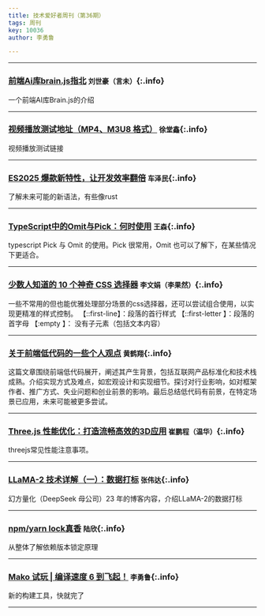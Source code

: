 ```yaml
---
title: 技术爱好者周刊（第36期）
tags: 周刊
key: 10036
author: 李勇鲁

---
```

---

### [前端Ai库brain.js指北](https://juejin.cn/post/7472174331282178074) `刘世豪（言未）`{:.info}

一个前端AI库Brain.js的介绍

---

### [视频播放测试地址（MP4、M3U8 格式）](https://www.cnblogs.com/itchaox/p/18123401) `徐堂鑫`{:.info}

视频播放测试链接

---

### [ES2025 爆款新特性，让开发效率翻倍](https://mp.weixin.qq.com/s/Ttua10RVC0vqNbrEJ_Az7g) `车泽民`{:.info}

了解未来可能的新语法，有些像rust

---

### [TypeScript中的Omit与Pick：何时使用](https://segmentfault.com/a/1190000046064924#item-3) `王森`{:.info}

typescript Pick 与 Omit 的使用。Pick 很常用，Omit 也可以了解下，在某些情况下更适合。

---

### [少数人知道的 10 个神奇 CSS 选择器](https://mp.weixin.qq.com/s/JwJjYMJJVy9w5DLlNTlZ6w) `李文娟（李果然）`{:.info}

一些不常用的但也能优雅处理部分场景的css选择器，还可以尝试组合使用，以实现更精准的样式控制。
【::first-line】：段落的首行样式
【::first-letter 】：段落的首字母
【:empty 】： 没有子元素（包括文本内容）

---

### [关于前端低代码的一些个人观点](https://juejin.cn/post/7131801252500865055?searchId=20250221112717182B2BC619EE77FA4ACA) `黄鹤翔`{:.info}

这篇文章围绕前端低代码展开，阐述其产生背景，包括互联网产品标准化和技术栈成熟。介绍实现方式及难点，如宏观设计和实现细节。探讨对行业影响，如对框架作者、推广方式、失业问题和创业前景的影响。最后总结低代码有前景，在特定场景已应用，未来可能被更多尝试。

---

### [Three.js 性能优化：打造流畅高效的3D应用](https://blog.csdn.net/chaosweet/article/details/145051643) `崔鹏程（温华）`{:.info}

threejs常见性能注意事项。

---

### [LLaMA-2 技术详解（一）：数据打标](https://www.high-flyer.cn/blog/llama2-1/) `张伟达`{:.info}

幻方量化（DeepSeek 母公司）23 年的博客内容，介绍LLaMA-2的数据打标

---

### [npm/yarn lock真香](https://segmentfault.com/a/1190000039684460)   `陆欣`{:.info}

从整体了解依赖版本锁定原理

---

### [Mako 试玩 | 编译速度 6 到飞起！](https://mp.weixin.qq.com/s/4S5L03yVrgPNqwOapuVbLA?poc_token=HFjZt2ejHFkXPJI9r7qkVJsSPey0-O6KII5BS6ek)   `李勇鲁`{:.info}

新的构建工具，快就完了

---
